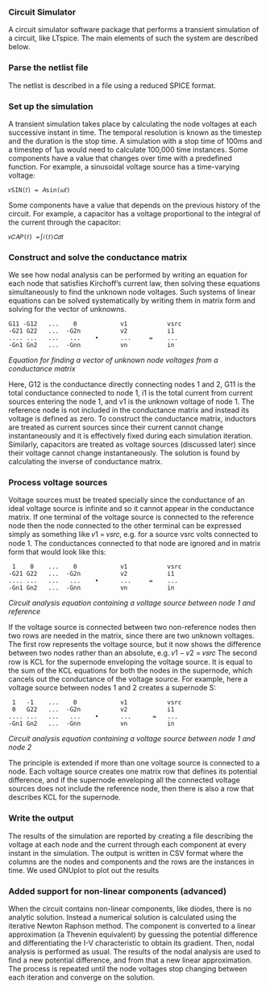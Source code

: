 ### Circuit Simulator
A circuit simulator software package that performs a transient simulation of a circuit, like LTspice. The main
elements of such the system are described below.

### Parse the netlist file
The netlist is described in a file using a reduced SPICE format.

### Set up the simulation
A transient simulation takes place by calculating the node voltages at each successive instant in
time. The temporal resolution is known as the timestep and the duration is the stop time. A
simulation with a stop time of 100ms and a timestep of 1µs would need to calculate 100,000 time
instances.
Some components have a value that changes over time with a predefined function. For example, a
sinusoidal voltage source has a time-varying voltage:
```
𝑣SIN(𝑡) = 𝐴sin(𝜔𝑡)
```
Some components have a value that depends on the previous history of the circuit. For example, a
capacitor has a voltage proportional to the integral of the current through the capacitor: 
```
𝑣𝐶𝐴𝑃(𝑡) =∫𝑖(𝑡)𝐶𝑑𝑡
```
### Construct and solve the conductance matrix
We see how nodal analysis can be performed by writing an equation for each node that
satisfies Kirchoff’s current law, then solving these equations simultaneously to find the unknown
node voltages. Such systems of linear equations can be solved systematically by writing them in
matrix form and solving for the vector of unknowns.
```
G11 -G12   ...    0            v1           vsrc 
-G21 G22   ...  -G2n           v2           i1
.... ...   ...   ...    •      ...     =    ...
-Gn1 Gn2   ...  -Gnn           vn           in
```
*Equation for finding a vector of unknown node voltages from a conductance matrix*

Here, G12 is the conductance directly connecting nodes 1 and 2, G11 is the total conductance
connected to node 1, i1 is the total current from current sources entering the node 1, and v1 is the
unknown voltage of node 1. The reference node is not included in the conductance matrix and
instead its voltage is defined as zero.
To construct the conductance matrix, inductors are treated as current sources since their current
cannot change instantaneously and it is effectively fixed during each simulation iteration. Similarly,
capacitors are treated as voltage sources (discussed later) since their voltage cannot change
instantaneously.
The solution is found by calculating the inverse of conductance matrix.

### Process voltage sources
Voltage sources must be treated specially since the conductance of an ideal voltage source is
infinite and so it cannot appear in the conductance matrix. If one terminal of the voltage source is
connected to the reference node then the node connected to the other terminal can be expressed 
simply as something like 𝑣1 = 𝑣𝑠𝑟𝑐, e.g. for a source vsrc volts connected to node 1. The
conductances connected to that node are ignored and in matrix form that would look like this:
```
 1    0    ...    0            v1           vsrc 
-G21 G22   ...  -G2n           v2           i1
.... ...   ...   ...    •      ...     =    ...
-Gn1 Gn2   ...  -Gnn           vn           in
```
*Circuit analysis equation containing a voltage source between node 1 and reference*

If the voltage source is connected between two non-reference nodes then two rows are needed in
the matrix, since there are two unknown voltages. The first row represents the voltage source, but
it now shows the difference between two nodes rather than an absolute, e.g. 𝑣1 − 𝑣2 = 𝑣𝑠𝑟𝑐
The second row is KCL for the supernode enveloping the voltage source. It is equal to the sum of
the KCL equations for both the nodes in the supernode, which cancels out the conductance of the
voltage source. For example, here a voltage source between nodes 1 and 2 creates a supernode S:
```
 1   -1    ...    0            v1           vsrc 
 0   G22   ...  -G2n           v2           i1
.... ...   ...   ...    •      ...      =   ...
-Gn1 Gn2   ...  -Gnn           vn           in
```
*Circuit analysis equation containing a voltage source between node 1 and node 2*

The principle is extended if more than one voltage source is connected to a node. Each voltage
source creates one matrix row that defines its potential difference, and if the supernode
enveloping all the connected voltage sources does not include the reference node, then there is
also a row that describes KCL for the supernode.

### Write the output
The results of the simulation are reported by creating a file describing the voltage at each node
and the current through each component at every instant in the simulation. The output is written in
CSV format where the columns are the nodes and components and the rows are the instances in
time. We used GNUplot to plot out the results

### Added support for non-linear components (advanced)
When the circuit contains non-linear components, like diodes, there is no analytic solution. Instead
a numerical solution is calculated using the iterative Newton Raphson method.
The component is converted to a linear approximation (a Thevenin equivalent) by guessing the
potential difference and differentiating the I-V characteristic to obtain its gradient. Then, nodal
analysis is performed as usual. The results of the nodal analysis are used to find a new potential
difference, and from that a new linear approximation. The process is repeated until the node
voltages stop changing between each iteration and converge on the solution.

